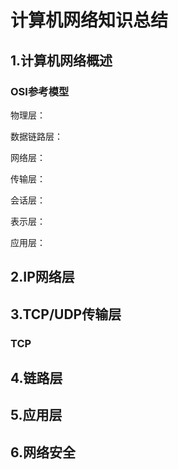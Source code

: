 # 计算机网络知识总结

## 1.计算机网络概述

### OSI参考模型

物理层：

数据链路层：

网络层：

 传输层：

会话层：

表示层：

应用层：



## 2.IP网络层

## 3.TCP/UDP传输层

### TCP

## 4.链路层

## 5.应用层

## 6.网络安全

